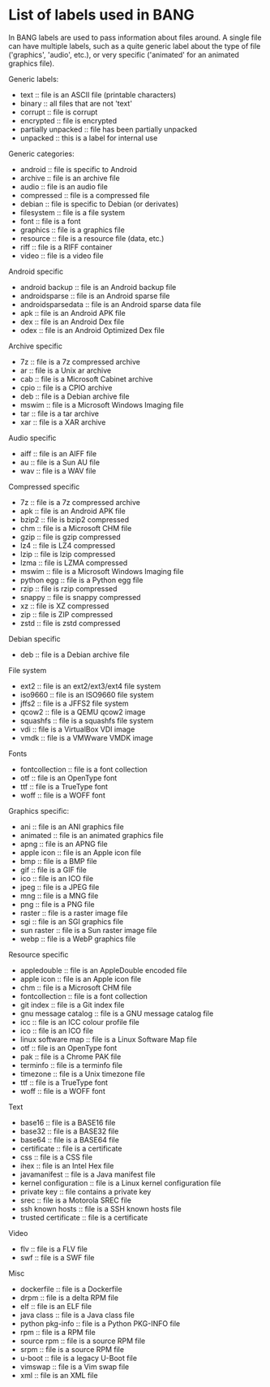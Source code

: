 # List of labels used in BANG

In BANG labels are used to pass information about files around. A single
file can have multiple labels, such as a quite generic label about the type
of file ('graphics', 'audio', etc.), or very specific ('animated' for an
animated graphics file).


Generic labels:

* text :: file is an ASCII file (printable characters)
* binary :: all files that are not 'text'
* corrupt :: file is corrupt
* encrypted :: file is encrypted
* partially unpacked :: file has been partially unpacked
* unpacked :: this is a label for internal use

Generic categories:

* android :: file is specific to Android
* archive :: file is an archive file
* audio :: file is an audio file
* compressed :: file is a compressed file
* debian :: file is specific to Debian (or derivates)
* filesystem :: file is a file system
* font :: file is a font
* graphics :: file is a graphics file
* resource :: file is a resource file (data, etc.)
* riff :: file is a RIFF container
* video :: file is a video file

Android specific

* android backup :: file is an Android backup file
* androidsparse :: file is an Android sparse file
* androidsparsedata :: file is an Android sparse data file
* apk :: file is an Android APK file
* dex :: file is an Android Dex file
* odex :: file is an Android Optimized Dex file

Archive specific

* 7z :: file is a 7z compressed archive
* ar :: file is a Unix ar archive
* cab :: file is a Microsoft Cabinet archive
* cpio :: file is a CPIO archive
* deb :: file is a Debian archive file
* mswim :: file is a Microsoft Windows Imaging file
* tar :: file is a tar archive
* xar :: file is a XAR archive

Audio specific

* aiff :: file is an AIFF file
* au :: file is a Sun AU file
* wav :: file is a WAV file

Compressed specific

* 7z :: file is a 7z compressed archive
* apk :: file is an Android APK file
* bzip2 :: file is bzip2 compressed
* chm :: file is a Microsoft CHM file
* gzip :: file is gzip compressed
* lz4 :: file is LZ4 compressed
* lzip :: file is lzip compressed
* lzma :: file is LZMA compressed
* mswim :: file is a Microsoft Windows Imaging file
* python egg :: file is a Python egg file
* rzip :: file is rzip compressed
* snappy :: file is snappy compressed
* xz :: file is XZ compressed
* zip :: file is ZIP compressed
* zstd :: file is zstd compressed

Debian specific

* deb :: file is a Debian archive file

File system

* ext2 :: file is an ext2/ext3/ext4 file system
* iso9660 :: file is an ISO9660 file system
* jffs2 :: file is a JFFS2 file system
* qcow2 :: file is a QEMU qcow2 image
* squashfs :: file is a squashfs file system
* vdi :: file is a VirtualBox VDI image
* vmdk :: file is a VMWware VMDK image

Fonts

* fontcollection :: file is a font collection
* otf :: file is an OpenType font
* ttf :: file is a TrueType font
* woff :: file is a WOFF font

Graphics specific:

* ani :: file is an ANI graphics file
* animated :: file is an animated graphics file
* apng :: file is an APNG file
* apple icon :: file is an Apple icon file
* bmp :: file is a BMP file
* gif :: file is a GIF file
* ico :: file is an ICO file
* jpeg :: file is a JPEG file
* mng :: file is a MNG file
* png :: file is a PNG file
* raster :: file is a raster image file
* sgi :: file is an SGI graphics file
* sun raster :: file is a Sun raster image file
* webp :: file is a WebP graphics file

Resource specific

* appledouble :: file is an AppleDouble encoded file
* apple icon :: file is an Apple icon file
* chm :: file is a Microsoft CHM file
* fontcollection :: file is a font collection
* git index :: file is a Git index file
* gnu message catalog :: file is a GNU message catalog file
* icc :: file is an ICC colour profile file
* ico :: file is an ICO file
* linux software map :: file is a Linux Software Map file
* otf :: file is an OpenType font
* pak :: file is a Chrome PAK file
* terminfo :: file is a terminfo file
* timezone :: file is a Unix timezone file
* ttf :: file is a TrueType font
* woff :: file is a WOFF font

Text

* base16 :: file is a BASE16 file
* base32 :: file is a BASE32 file
* base64 :: file is a BASE64 file
* certificate :: file is a certificate
* css :: file is a CSS file
* ihex :: file is an Intel Hex file
* javamanifest :: file is a Java manifest file
* kernel configuration :: file is a Linux kernel configuration file
* private key :: file contains a private key
* srec :: file is a Motorola SREC file
* ssh known hosts :: file is a SSH known hosts file
* trusted certificate :: file is a certificate

Video

* flv :: file is a FLV file
* swf :: file is a SWF file

Misc

* dockerfile :: file is a Dockerfile
* drpm :: file is a delta RPM file
* elf :: file is an ELF file
* java class :: file is a Java class file
* python pkg-info :: file is a Python PKG-INFO file
* rpm :: file is a RPM file
* source rpm :: file is a source RPM file
* srpm :: file is a source RPM file
* u-boot :: file is a legacy U-Boot file
* vimswap :: file is a Vim swap file
* xml :: file is an XML file
